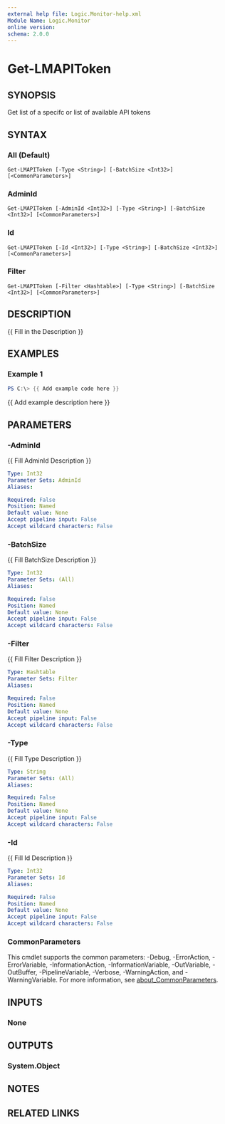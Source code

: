 ```yaml
---
external help file: Logic.Monitor-help.xml
Module Name: Logic.Monitor
online version:
schema: 2.0.0
---
```


# Get-LMAPIToken

## SYNOPSIS
Get list of a specifc or list of available API tokens

## SYNTAX

### All (Default)
```
Get-LMAPIToken [-Type <String>] [-BatchSize <Int32>] [<CommonParameters>]
```

### AdminId
```
Get-LMAPIToken [-AdminId <Int32>] [-Type <String>] [-BatchSize <Int32>] [<CommonParameters>]
```

### Id
```
Get-LMAPIToken [-Id <Int32>] [-Type <String>] [-BatchSize <Int32>] [<CommonParameters>]
```

### Filter
```
Get-LMAPIToken [-Filter <Hashtable>] [-Type <String>] [-BatchSize <Int32>] [<CommonParameters>]
```

## DESCRIPTION
{{ Fill in the Description }}

## EXAMPLES

### Example 1
```powershell
PS C:\> {{ Add example code here }}
```

{{ Add example description here }}

## PARAMETERS

### -AdminId
{{ Fill AdminId Description }}

```yaml
Type: Int32
Parameter Sets: AdminId
Aliases:

Required: False
Position: Named
Default value: None
Accept pipeline input: False
Accept wildcard characters: False
```

### -BatchSize
{{ Fill BatchSize Description }}

```yaml
Type: Int32
Parameter Sets: (All)
Aliases:

Required: False
Position: Named
Default value: None
Accept pipeline input: False
Accept wildcard characters: False
```

### -Filter
{{ Fill Filter Description }}

```yaml
Type: Hashtable
Parameter Sets: Filter
Aliases:

Required: False
Position: Named
Default value: None
Accept pipeline input: False
Accept wildcard characters: False
```

### -Type
{{ Fill Type Description }}

```yaml
Type: String
Parameter Sets: (All)
Aliases:

Required: False
Position: Named
Default value: None
Accept pipeline input: False
Accept wildcard characters: False
```

### -Id
{{ Fill Id Description }}

```yaml
Type: Int32
Parameter Sets: Id
Aliases:

Required: False
Position: Named
Default value: None
Accept pipeline input: False
Accept wildcard characters: False
```

### CommonParameters
This cmdlet supports the common parameters: -Debug, -ErrorAction, -ErrorVariable, -InformationAction, -InformationVariable, -OutVariable, -OutBuffer, -PipelineVariable, -Verbose, -WarningAction, and -WarningVariable. For more information, see [about_CommonParameters](http://go.microsoft.com/fwlink/?LinkID=113216).

## INPUTS

### None
## OUTPUTS

### System.Object
## NOTES

## RELATED LINKS
